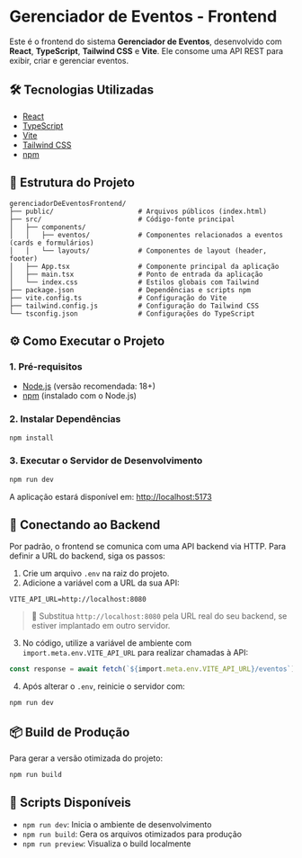 
# Gerenciador de Eventos - Frontend

Este é o frontend do sistema **Gerenciador de Eventos**, desenvolvido com **React**, **TypeScript**, **Tailwind CSS** e **Vite**. Ele consome uma API REST para exibir, criar e gerenciar eventos.

## 🛠️ Tecnologias Utilizadas

- [React](https://reactjs.org/)
- [TypeScript](https://www.typescriptlang.org/)
- [Vite](https://vitejs.dev/)
- [Tailwind CSS](https://tailwindcss.com/)
- [npm](https://www.npmjs.com/)

## 📁 Estrutura do Projeto

```
gerenciadorDeEventosFrontend/
├── public/                     # Arquivos públicos (index.html)
├── src/                        # Código-fonte principal
│   ├── components/
│   │   ├── eventos/            # Componentes relacionados a eventos (cards e formulários)
│   │   └── layouts/            # Componentes de layout (header, footer)
│   ├── App.tsx                 # Componente principal da aplicação
│   ├── main.tsx                # Ponto de entrada da aplicação
│   └── index.css               # Estilos globais com Tailwind
├── package.json                # Dependências e scripts npm
├── vite.config.ts              # Configuração do Vite
├── tailwind.config.js          # Configuração do Tailwind CSS
└── tsconfig.json               # Configurações do TypeScript
```

## ⚙️ Como Executar o Projeto

### 1. Pré-requisitos

- [Node.js](https://nodejs.org/) (versão recomendada: 18+)
- [npm](https://www.npmjs.com/) (instalado com o Node.js)

### 2. Instalar Dependências

```bash
npm install
```

### 3. Executar o Servidor de Desenvolvimento

```bash
npm run dev
```

A aplicação estará disponível em: [http://localhost:5173](http://localhost:5173)

## 🔗 Conectando ao Backend

Por padrão, o frontend se comunica com uma API backend via HTTP. Para definir a URL do backend, siga os passos:

1. Crie um arquivo `.env` na raiz do projeto.
2. Adicione a variável com a URL da sua API:

```env
VITE_API_URL=http://localhost:8080
```

> 📝 Substitua `http://localhost:8080` pela URL real do seu backend, se estiver implantado em outro servidor.

3. No código, utilize a variável de ambiente com `import.meta.env.VITE_API_URL` para realizar chamadas à API:

```ts
const response = await fetch(`${import.meta.env.VITE_API_URL}/eventos`);
```

4. Após alterar o `.env`, reinicie o servidor com:

```bash
npm run dev
```

## 📦 Build de Produção

Para gerar a versão otimizada do projeto:

```bash
npm run build
```

## 🧪 Scripts Disponíveis

- `npm run dev`: Inicia o ambiente de desenvolvimento
- `npm run build`: Gera os arquivos otimizados para produção
- `npm run preview`: Visualiza o build localmente